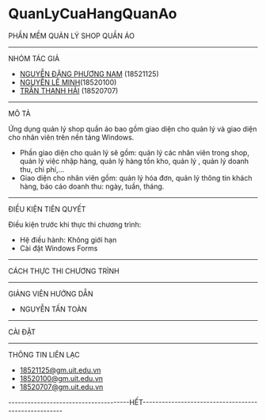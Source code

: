 # QuanLyCuaHangQuanAo
PHẦN MỀM QUẢN LÝ SHOP QUẦN ÁO

---------------------------------

NHÓM TÁC GIẢ
- [NGUYỄN ĐẶNG PHƯƠNG NAM](https://github.com/TaolaTrumokehong) (18521125)
- [NGUYỄN LÊ MINH](https://github.com/ZinZinNguyen)(18520100)
- [TRẦN THANH HẢI](https://github.com/TranThanhHai15042000) (18520707)

-----------------------------------

MÔ TẢ

Ứng dụng quản lý shop quần áo bao gồm giao diện cho quản lý và giao diện cho nhân viên trên nền tảng Windows.  
* Phần giao diện cho quản lý sẽ gồm: quản lý các nhân viên trong shop, quản lý việc nhập hàng, quản lý hàng tồn kho, quản lý , quản lý doanh thu, chi phí,...  
* Giao diện cho nhân viên gồm: quản lý hóa đơn, quản lý thông tin khách hàng, báo cáo doanh thu: ngày, tuần, tháng.

-------------------------------------

ĐIỀU KIỆN TIÊN QUYẾT

Điều kiện trước khi thực thi chương trình:
- Hệ điều hành: Không giới hạn
- Cài đặt Windows Forms 

---------------------------------------

CÁCH THỰC THI CHƯƠNG TRÌNH


----------------------


GIẢNG VIÊN HƯỚNG DẪN

- NGUYỄN TẤN TOÀN

---------------------
CÀI ĐẶT

---------------------
THÔNG TIN LIÊN LẠC
<!-- UL -->
* 18521125@gm.uit.edu.vn    
* 18520100@gm.uit.edu.vn
* 18520707@gm.uit.edu.vn



--------------------------------------HẾT-----------------------------------------------------
